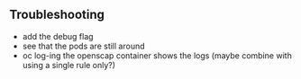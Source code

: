 Troubleshooting
---------------

 * add the debug flag
 * see that the pods are still around
 * oc log-ing the openscap container shows the logs (maybe combine with using a single rule only?)
